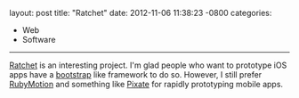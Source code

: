layout: post
title:  "Ratchet"
date:   2012-11-06 11:38:23 -0800
categories:
  - Web
  - Software
---

 [Ratchet](http://maker.github.com/ratchet/)  is an interesting project. I'm glad people who want to prototype iOS apps have a  [bootstrap](http://twitter.github.com/bootstrap/)  like framework to do so. However, I still prefer  [RubyMotion](http://www.rubymotion.com)  and something like  [Pixate](http://www.pixate.com)  for rapidly prototyping mobile apps.
